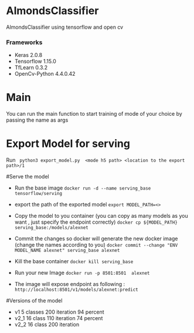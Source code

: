 # AlmondsClassifier
AlmondsClassifier using tensorflow and open cv 

### Frameworks 
 * Keras 2.0.8
 * Tensorflow 1.15.0
 * TfLearn 0.3.2
 * OpenCv-Python 4.4.0.42
 
# Main 
 You can run the main function to start training of mode of your choice by passing the name as args 
 
 # Export Model for serving 
 Run ` python3 export_model.py  <mode h5 path> <location to the export path>/1`
 
 #Serve the model 
 * Run the base image 
 ` docker run -d --name serving_base tensorflow/serving `
 * export the path of the exported model 
    ` export MODEL_PATH=<> `
 * Copy the model to you container (you can copy as many models as you want , just specify the endpoint correctly)
 `docker cp ${MODEL_PATH} serving_base:/models/alexnet`   
 
 * Commit the changes so docker will generate the new docker image  (change the names according to you)
  `docker commit --change "ENV MODEL_NAME alexnet" serving_base alexnet `
 
 * Kill the base container 
  `docker kill serving_base `
 
 * Run your new Image 
  `docker run -p 8501:8501  alexnet` 
  
 * The image will expose endpoint as following : 
 `http://localhost:8501/v1/models/alexnet:predict` 
  
#Versions of the model 
* v1 5 classes 200 iteration 94 percent 
* v2_1 16 class 110 iteration 74 percent 
* v2_2 16 class 200 iteration
